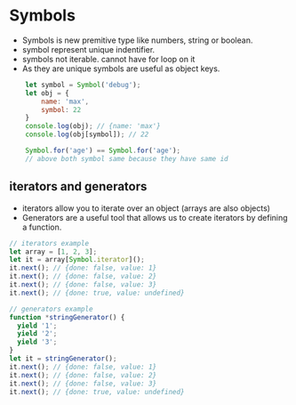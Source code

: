 # Symbols

- Symbols is new premitive type like numbers, string or boolean.
- symbol represent unique indentifier.
- symbols not iterable. cannot have for loop on it
- As they are unique symbols are useful as object keys.

```javascript
    let symbol = Symbol('debug');
    let obj = {
        name: 'max',
        symbol: 22
    }
    console.log(obj); // {name: 'max'}
    console.log(obj[symbol]); // 22

    Symbol.for('age') == Symbol.for('age');
    // above both symbol same because they have same id
```

## iterators and generators

- iterators allow you to iterate over an object (arrays are also objects)
- Generators are a useful tool that allows us to create iterators by defining a function.

```javascript
// iterators example
let array = [1, 2, 3];
let it = array[Symbol.iterator]();
it.next(); // {done: false, value: 1}
it.next(); // {done: false, value: 2}
it.next(); // {done: false, value: 3}
it.next(); // {done: true, value: undefined}

// generators example
function *stringGenerator() {
  yield '1';
  yield '2';
  yield '3';
}
let it = stringGenerator(); 
it.next(); // {done: false, value: 1}
it.next(); // {done: false, value: 2}
it.next(); // {done: false, value: 3}
it.next(); // {done: true, value: undefined}
```
